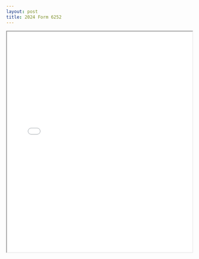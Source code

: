 ```yaml
---
layout: post
title: 2024 Form 6252
---
```


<div class="pdf-container">
<iframe src="/ea/assets/pdfs/misc/2024 Form 6252.pdf" height="600" width="100%" allowFullScreen="true"></iframe>
</div>

